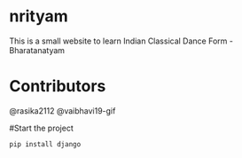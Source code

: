 # nrityam
This is a small website to learn Indian Classical Dance Form - Bharatanatyam

# Contributors
@rasika2112
@vaibhavi19-gif



#Start the project
```
pip install django

```
